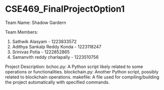 # CSE469_FinalProjectOption1

Team Name: Shadow Gardern 

Team Members: 

1. Sathwik Alasyam - 1223833572
2. Adithya Sankalp Reddy Konda - 1223118247
3. Srinivas Potla - 1222852865
4. Samanvith reddy charlapally - 1223510756

Project Description: 
bchoc.py: A Python script likely related to some operations or functionalities.
blockchain.py: Another Python script, possibly related to blockchain operations.
makefile: A file used for compiling/building the project automatically with specified commands.
